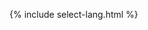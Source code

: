 {% include select-lang.html %}
<script async src="https://pagead2.googlesyndication.com/pagead/js/adsbygoogle.js?client=ca-pub-6126218905254433"
     crossorigin="anonymous"></script>